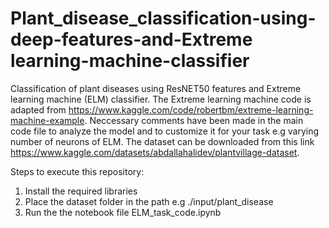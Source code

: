 # Plant_disease_classification-using-deep-features-and-Extreme learning-machine-classifier
Classification of plant diseases using ResNET50 features and Extreme learning machine (ELM) classifier. 
The Extreme learning machine code is adapted from https://www.kaggle.com/code/robertbm/extreme-learning-machine-example.
Neccessary comments have been made in the main code file to analyze the model and to customize it for your task e.g varying number of neurons of ELM.
The dataset can be downloaded from this link https://www.kaggle.com/datasets/abdallahalidev/plantvillage-dataset.

Steps to execute this repository:

1. Install the required libraries
2. Place the dataset folder in the path e.g ./input/plant_disease
3. Run the the notebook file ELM_task_code.ipynb
